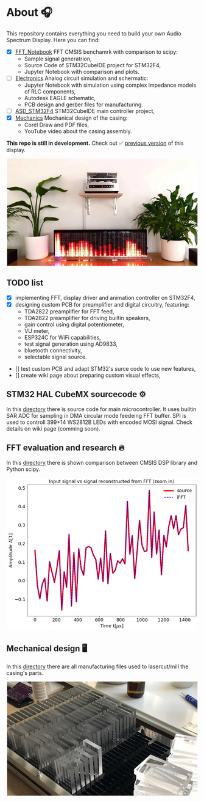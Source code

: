 # About 🎧

This repository contains everything you need to build your own Audio Spectrum Display. Here you can find:
- [x] [FFT_Notebook](FFT_Notebook) FFT CMSIS benchamrk with comparison to scipy:
  - Sample signal generatrion,
  - Source Code of STM32CubeIDE project for STM32F4,
  - Jupyter Notebook with comparison and plots.
- [ ] [Electronics](Electronics) Analog circuit simulation and schermatic:
  - Jupyter Notebook with simulation using complex impedance models of RLC components,
  - Autodesk EAGLE schematic,
  - PCB design and gerber files for manufacturing.
- [ ] [ASD_STM32F4](ASD_STM32F4) STM32CubeIDE main controller project,
- [x] [Mechanics](Mechanics) Mechanical design of the casing:
  - Corel Draw and PDF files,
  - YouTube video about the casing assembly.

**This repo is still in development.** Check out ✅ [previous version](https://github.com/Gieneq/Audio-Spectrum-Display) of this display.

<p align="center">
  <img width="500" alt="Audio Spectrum Display with fire effect" src="Img/Audio_Spectrum_Display_fire.jpg">
</p>

## TODO list
- [x] implementing FFT, display driver and animation controller on STM32F4,
- [x] designing custom PCB for preamplifier and digital circuitry, featuring:
  + TDA2822 preamplifier for FFT feed,
  + TDA2822 preamplifier for driving builtin speakers,
  + gain control using digital potentiometer,
  + VU meter,
  + ESP324C for WiFi capabilities,
  + test signal generation using AD9833,
  + bluetooth connectivity,
  + selectable signal source.
- [] test custom PCB and adapt STM32's surce code to use new features,
- [] create wiki page about preparing custom visual effects,

## STM32 HAL CubeMX sourcecode ⚙️ 
In this [directory](ASD_STM32F4) there is source code for main microcontroller. It uses builtin SAR ADC for sampling in DMA circular mode feedeing FFT buffer. SPI is used to controll 399+14 WS2812B LEDs with encoded MOSI signal. Check details on wiki page (comming soon).

## FFT evaluation and research 🔥
In this [directory](FFT_Notebook) there is shown comparison between CMSIS DSP library and Python scipy.

<p align="center">
  <img width="500" alt="Audio Spectrum Display with fire effect" src="Img/fft_visualization_scipy_cmsis.png">
</p>

## Mechanical design 🖥️
In this [directory](Mechanics) there are all manufacturing files used to lasercut/mill the casing's parts.

<p align="center">
  <img width="500" alt="Mechanical design of the display" src="Img/casing_mechanical_design.jpg">
</p>
